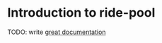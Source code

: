 # Introduction to ride-pool

TODO: write [great documentation](http://jacobian.org/writing/what-to-write/)
